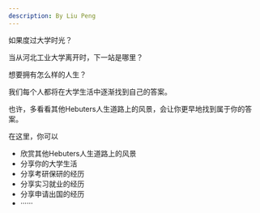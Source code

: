 ```yaml
---
description: By Liu Peng
---
```


如果度过大学时光？

当从河北工业大学离开时，下一站是哪里？

想要拥有怎么样的人生？

我们每个人都将在大学生活中逐渐找到自己的答案。

也许，多看看其他Hebuters人生道路上的风景，会让你更早地找到属于你的答案。

在这里，你可以

* 欣赏其他Hebuters人生道路上的风景
* 分享你的大学生活
* 分享考研保研的经历
* 分享实习就业的经历
* 分享申请出国的经历
* ······

